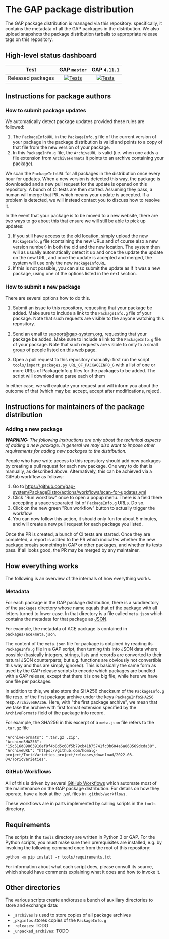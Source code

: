 # The GAP package distribution

The GAP package distribution is managed via this repository: specifically, it
contains the metadata of all the GAP packages in the distribution. We also
upload snapshots the package distribution tarballs to appropriate release tags
on this repository.

## High-level status dashboard

| Test            | GAP `master` | GAP `4.11.1` |
|:---------------:|:----------:|:----------:|
| Released packages | [![Tests](https://img.shields.io/endpoint?url=https://raw.githubusercontent.com/gap-system/PackageDistro/data/badges/latest-master/badge.json)](https://gap-system.github.io/PackageDistro/latest-master/redirect.html) | [![Tests](https://img.shields.io/endpoint?url=https://raw.githubusercontent.com/gap-system/PackageDistro/data/badges/latest-4.11.1/badge.json)](https://gap-system.github.io/PackageDistro/latest-4.11.1/redirect.html) |


## Instructions for package authors

### How to submit package updates

We automatically detect package updates provided these rules are followed:
1. The `PackageInfoURL` in the `PackageInfo.g` file of the current version of
   your package in the package distribution is valid and points to a copy of
   that file from the new version of your package.
2. In this `PackageInfo.g` file, the `ArchiveURL` is valid (i.e. when one adds
   a file extension from `ArchiveFormats` it points to an archive containing
   your package).

We scan the `PackageInfoURL` for all packages in the distribution once every hour for updates. When a new
version is detected this way, the package is downloaded and a new pull request
for the update is opened on this repository. A bunch of CI tests are then
started. Assuming they pass, a human will merge that PR, which means your
update is accepted. If a problem is detected, we will instead contact you to
discuss how to resolve it.

In the event that your package is to be moved to a new website, there are two ways
to go about this that ensure we will still be able to pick up updates:
1. If you still have access to the old location, simply upload the new `PackageInfo.g`
   file (containing the new URLs and of course also a new version number) in both
   the old and the new location. The system then will as usually automatically detect it up and once the update
   the update on the new URL, and once the update is accepted and merged, the system
   will use only the new `PackageInfoURL`.
2. If this is not possible, you can also submit the update as if it was a new package,
   using one of the options listed in the next section.

### How to submit a new package

There are several options how to do this.

1. Submit an issue to this repository, requesting that your package be added.
   Make sure to include a link to the `PackageInfo.g` file of your package.
   Note that such requests are visible to the anyone watching this repository.

2. Send an email to <support@gap-system.org>, requesting that your package be added.
   Make sure to include a link to the `PackageInfo.g` file of your package.
   Note that such requests are visible to only to a small group of people listed
   [on this web page](https://www.gap-system.org/Contacts/People/supportgroup.html).

3. Open a pull request to this repository manually: first run the script
   `tools/import_packages.py URL_OF_PACKAGEINFO_G` with a list of one or more
   URLs of PackageInfo.g files for the packages to be added. The script will
   download and parse each of them

In either case, we will evaluate your request and will inform you about the
outcome of that (which may be: accept, accept after modifications, reject).


## Instructions for maintainers of the package distribution

### Adding a new package

_**WARNING:** The following instructions are only about the technical aspects
of adding a new package. In general we may also want to impose other requirements
for adding new packages to the distribution._

People who have write access to this repository should add new packages by
creating a pull request for each new package. One way to do that is manually,
as described above. Alternatively, this can be achieved via a GitHub workflow
as follows:

1. Go to <https://github.com/gap-system/PackageDistro/actions/workflows/scan-for-updates.yml>
2. Click "Run workflow" once to open a popup menu. There is a field there accepting
   a space separated list of `PackageInfo.g` URLs. Do so.
3. Click on the new green "Run workflow" button to actually trigger the workflow
4. You can now follow this action, it should only fun for about 5 minutes, and will
   create a new pull request for each package you listed.

Once the PR is created, a bunch of CI tests are started. Once they are completed,
a report is added to the PR which indicates whether the new package breaks something
in GAP or other packages, and whether its tests pass. If all looks good, the
PR may be merged by any maintainer.


## How everything works

The following is an overview of the internals of how everything works.

### Metadata

For each package in the GAP package distribution, there is a subdirectory of
the `packages` directory whose name equals that of the package with all
letters turned to lower case. In that directory is a file called `meta.json`
which contains the metadata for that package as [JSON](https://json.org).

For example, the metadata of ACE package is contained in `packages/ace/meta.json`.

The content of the `meta.json` file for package is obtained by reading its
`PackageInfo.g` file in a GAP script, then turning this into JSON data where
possible (basically integers, strings, lists and records are converted to
their natural JSON counterparts; but e.g. functions are obviously not
convertible this way and thus are simply ignored). This is basically the same
form as used by the GAP release scripts to encode which packages are bundled
with a GAP release, except that there it is one big file, while here we have
one file per packages.

In addition to this, we also store the SHA256 checksum of the `PackageInfo.g`
file resp. of the first package archive under the keys `PackageInfoSHA256` resp.
`ArchiveSHA256`. Here, with "the first package archive", we mean that we
take the archive with first format extension specified by the `ArchiveFormats` field of
the package info record.

For example, the SHA256 in this excerpt of a `meta.json` file refers to the
`.tar.gz` file

    "ArchiveFormats": ".tar.gz .zip",
    "ArchiveSHA256": "15c516d89863916ef8f4b0d5c68f5b79cb41b75741fc3b604a6a868569dcda38",
    "ArchiveURL": "https://github.com/homalg-project/ToricVarieties_project/releases/download/2022-03-04/ToricVarieties",


### GitHub Workflows

All of this is driven by several [GitHub Workflows](https://docs.github.com/en/actions)
which automate most of the maintenance on the GAP package distribution. For
details on how they operate, have a look at the `.yml` files in
`.github/workflows`.

These workflows are in parts implemented by calling scripts in the `tools` directory.


## Requirements

The scripts in the `tools` directory are written in Python 3 or GAP. For the Python
scripts, you must make sure their prerequisites are installed, e.g. by invoking the
following command once from the root of this repository:

    python -m pip install -r tools/requirements.txt

For information about what each script does, please consult its source, which
should have comments explaining what it does and how to invoke it.


## Other directories

The various scripts create and/oruse a bunch of auxiliary directories to store
and exchange data:

- `_archives` is used to store copies of all package archives
- `_pkginfos` stores copies of the `PackageInfo.g` 
- `_releases`: TODO
- `_unpacked_archives`: TODO
